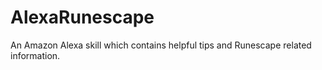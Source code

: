 # AlexaRunescape
An Amazon Alexa skill which contains helpful tips and Runescape related information.
